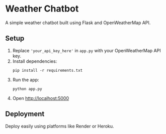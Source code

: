 # Weather Chatbot

A simple weather chatbot built using Flask and OpenWeatherMap API.

## Setup

1. Replace `'your_api_key_here'` in `app.py` with your OpenWeatherMap API key.
2. Install dependencies:
    ```
    pip install -r requirements.txt
    ```
3. Run the app:
    ```
    python app.py
    ```
4. Open [http://localhost:5000](http://localhost:5000)

## Deployment

Deploy easily using platforms like Render or Heroku.
